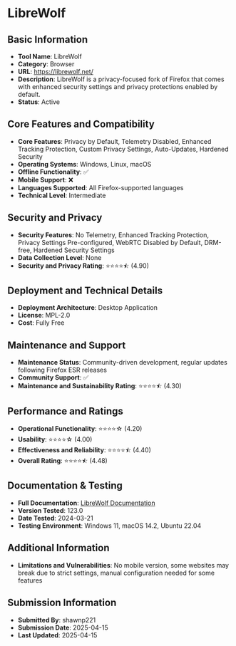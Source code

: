 # LibreWolf

## Basic Information
- **Tool Name**: LibreWolf
- **Category**: Browser
- **URL**: https://librewolf.net/
- **Description**: LibreWolf is a privacy-focused fork of Firefox that comes with enhanced security settings and privacy protections enabled by default.
- **Status**: Active

## Core Features and Compatibility
- **Core Features**: Privacy by Default, Telemetry Disabled, Enhanced Tracking Protection, Custom Privacy Settings, Auto-Updates, Hardened Security
- **Operating Systems**: Windows, Linux, macOS
- **Offline Functionality**: ✅
- **Mobile Support**: ❌
- **Languages Supported**: All Firefox-supported languages
- **Technical Level**: Intermediate

## Security and Privacy
- **Security Features**: No Telemetry, Enhanced Tracking Protection, Privacy Settings Pre-configured, WebRTC Disabled by Default, DRM-free, Hardened Security Settings
- **Data Collection Level**: None
- **Security and Privacy Rating**: ⭐⭐⭐⭐⯪ (4.90)

## Deployment and Technical Details
- **Deployment Architecture**: Desktop Application
- **License**: MPL-2.0
- **Cost**: Fully Free

## Maintenance and Support
- **Maintenance Status**: Community-driven development, regular updates following Firefox ESR releases
- **Community Support**: ✅
- **Maintenance and Sustainability Rating**: ⭐⭐⭐⭐⯪ (4.30)

## Performance and Ratings
- **Operational Functionality**: ⭐⭐⭐⭐☆ (4.20)
- **Usability**: ⭐⭐⭐⭐☆ (4.00)
- **Effectiveness and Reliability**: ⭐⭐⭐⭐⯪ (4.40)
- **Overall Rating**: ⭐⭐⭐⭐⯪ (4.48)

## Documentation & Testing
- **Full Documentation**: [LibreWolf Documentation](https://librewolf.net/docs/)
- **Version Tested**: 123.0
- **Date Tested**: 2024-03-21
- **Testing Environment**: Windows 11, macOS 14.2, Ubuntu 22.04

## Additional Information
- **Limitations and Vulnerabilities**: No mobile version, some websites may break due to strict settings, manual configuration needed for some features
## Submission Information
- **Submitted By**: shawnp221
- **Submission Date**: 2025-04-15
- **Last Updated**: 2025-04-15
